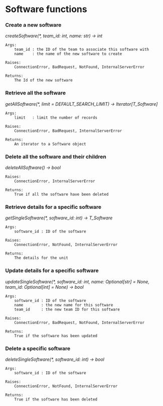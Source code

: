 # Software functions


### **Create a new software**
_createSoftware(*, team_id: int, name: str) -> int_

    Args:
        team_id : the ID of the team to associate this software with
        name    : the name of the new software to create

    Raises:
        ConnectionError, BadRequest, NotFound, InternalServerError

    Returns:
        The Id of the new software





### **Retrieve all the software**
_getAllSoftware(*, limit = DEFAULT_SEARCH_LIMIT) -> Iterator[T_Software]_

    Args:
        limit   : limit the number of records

    Raises:
        ConnectionError, BadRequest, InternalServerError

    Returns:
        An iterator to a Software object



### **Delete all the software and their children**
_deleteAllSoftware() -> bool_

    Raises:
        ConnectionError, InternalServerError

    Returns:
        True if all the software have been deleted



### **Retrieve details for a specific software**
_getSingleSoftware(*, software_id: int) -> T_Software_

    Args:
        software_id : ID of the software

    Raises:
        ConnectionError, NotFound, InternalServerError

    Returns:
        The details for the unit



### **Update details for a specific software**
_updateSingleSoftware(*, software_id: int, name: Optional[str] = None, team_id: Optional[int] = None) -> bool_

    Args:
        software_id : ID of the software
        name        : the new name for this software
        team_id     : the new team ID for this software

    Raises:
        ConnectionError, BadRequest, NotFound, InternalServerError

    Returns:
        True if the software has been updated



### **Delete a specific software**
_deleteSingleSoftware(*, software_id: int) -> bool_

    Args:
        software_id : ID of the software

    Raises:
        ConnectionError, NotFound, InternalServerError

    Returns:
        True if the software has been deleted
